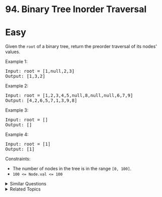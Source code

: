# 94. Binary Tree Inorder Traversal

# Easy

Given the `root` of a binary tree, return the preorder traversal of its nodes' values.

Example 1:

<pre>
Input: root = [1,null,2,3]
Output: [1,3,2]
</pre>

Example 2:

<pre>
Input: root = [1,2,3,4,5,null,8,null,null,6,7,9]
Output: [4,2,6,5,7,1,3,9,8]
</pre>

Example 3:

<pre>
Input: root = []
Output: []
</pre>

Example 4:

<pre>
Input: root = [1]
Output: [1]
</pre>

Constraints:

-   The number of nodes in the tree is in the range `[0, 100]`.
-   `100 <= Node.val <= 100`

<details>
<summary> Similar Questions </summary>

-   `Binary Tree Preorder Traversal - Easy`
-   `Binary Tree Preorder Traversal - Easy`
-   `Validate Binary Search Tree - Medium`
-   `Binary Search Tree Iterator - Medium`
-   `Kth Smallest Element in a BST - Medium`
-   `Closest Binary Search Tree Value II - Hard`

</details>

<details>
<summary> Related Topics </summary>

-   `Stack`
-   `Tree`
-   `Depth-First Search`
-   `Binary Tree`

</details>
